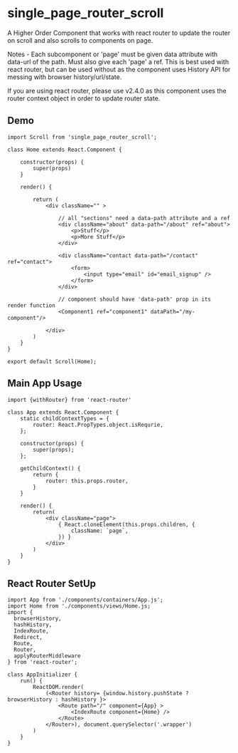 # single_page_router_scroll
A Higher Order Component that works with react router to update the router on scroll and also scrolls to components on page.

Notes - 
	Each subcomponent or 'page' must be given data attribute with data-url of the path. Must also give each 'page' a ref.
	This is best used with react router, but can be used without as the component uses History API for messing with browser history/url/state.
	
If you are using react router, please use v2.4.0 as this component uses the router context object in order to update router state.

<h2>Demo</h2>

```
import Scroll from 'single_page_router_scroll';

class Home extends React.Component {
	
	constructor(props) {
		super(props)
	}
	
	render() {
		
		return (
			<div className="" >
				
				// all "sections" need a data-path attribute and a ref
				<div className="about" data-path="/about" ref="about">
					<p>Stuff</p>
					<p>More Stuff</p>
				</div>
				
				<div className="contact data-path="/contact" ref="contact">
					<form>
						<input type="email" id="email_signup" />
					</form>
				</div>
				
				// component should have 'data-path' prop in its render function
				<Component1 ref="component1" dataPath="/my-component"/>
				
			</div>
		)
	}
}

export default Scroll(Home);

```


<h2>Main App Usage</h2>

```
import {withRouter} from 'react-router'

class App extends React.Component {
	static childContextTypes = {
		router: React.PropTypes.object.isRequrie,
	};

	constructor(props) {
		super(props);
	};
	
	getChildContext() {
		return {
			router: this.props.router,
		}
	}
	
	render() {
		return(
			<div className="page">
				{ React.cloneElement(this.props.children, {
            		className: `page`,
    			}) }
    		</div>
		)
	}
}
```

<h2>React Router SetUp</h2>

```
import App from './components/containers/App.js';
import Home from './components/views/Home.js;
import {
  browserHistory,
  hashHistory,
  IndexRoute,
  Redirect,
  Route,
  Router,
  applyRouterMiddleware
} from 'react-router';

class AppInitializer {
	run() {
		ReactDOM.render( 
			(<Router history= {window.history.pushState ? browserHistory : hashHistory }>
				<Route path="/" component={App} >
					<IndexRoute component={Home} />
				</Route>
			</Router>), document.querySelector('.wrapper')
		)
	}
}

```

